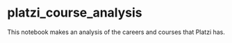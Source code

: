 # platzi_course_analysis
This notebook makes an analysis of the careers and courses that Platzi has.
